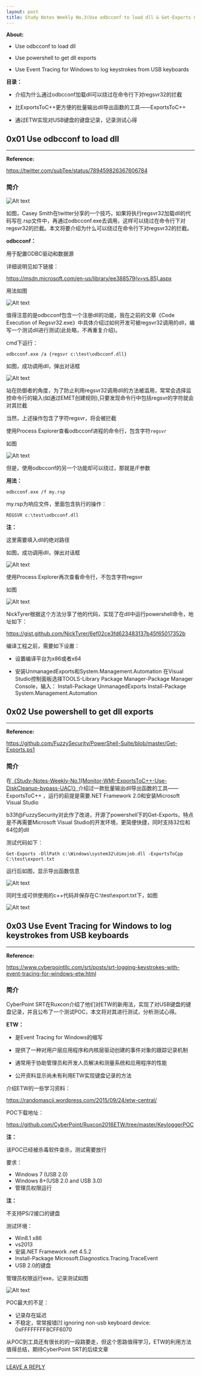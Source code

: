 ```yaml
---
layout: post
title: Study Notes Weekly No.3(Use odbcconf to load dll & Get-Exports & ETW USB Keylogger)
---
```



**About:**

- Use odbcconf to load dll

- Use powershell to get dll exports

- Use Event Tracing for Windows to log keystrokes from USB keyboards

**目录：**

- 介绍为什么通过odbcconf加载dll可以绕过在命令行下对regsvr32的拦截

- 比ExportsToC++更方便的批量输出dll导出函数的工具——ExportsToC++

- 通过ETW实现对USB键盘的键盘记录，记录测试心得


## 0x01 Use odbcconf to load dll
---

**Reference:**

https://twitter.com/subTee/status/789459826367606784

### 简介


![Alt text](https://raw.githubusercontent.com/3gstudent/BlogPic/master/2016-10-26/1-1.png)


如图，Casey Smith在twitter分享的一个技巧，如果将执行regsvr32加载dll的代码写在.rsp文件中，再通过odbcconf.exe去调用，这样可以绕过在命令行下对regsvr32的拦截。本文将要介绍为什么可以绕过在命令行下对regsvr32的拦截。


**odbcconf：**

用于配置ODBC驱动和数据源

详细说明见如下链接：

https://msdn.microsoft.com/en-us/library/ee388579(v=vs.85).aspx

用法如图

![Alt text](https://raw.githubusercontent.com/3gstudent/BlogPic/master/2016-10-26/2-1.png)


值得注意的是odbcconf包含一个注册dll的功能，我在之前的文章《Code Execution of Regsvr32.exe》中具体介绍过如何开发可被regsvr32调用的dll，编写一个测试dll进行测试(此处略，不再重复介绍)。

cmd下运行：

```
odbcconf.exe /a {regsvr c:\test\odbcconf.dll}
```

如图，成功调用dll，弹出对话框

![Alt text](https://raw.githubusercontent.com/3gstudent/BlogPic/master/2016-10-26/2-2.png)


站在防御者的角度，为了防止利用regsvr32调用dll的方法被滥用，常常会选择监控命令行的输入(如通过EMET创建规则),只要发现命令行中包括regsvr的字符就会对其拦截

当然，上述操作包含了字符regsvr，将会被拦截


使用Process Explorer查看odbcconf进程的命令行，包含字符`regsvr`

如图

![Alt text](https://raw.githubusercontent.com/3gstudent/BlogPic/master/2016-10-26/2-3.png)



但是，使用odbcconf的另一个功能却可以绕过，那就是/F参数

**用法：**

```
odbcconf.exe /f my.rsp
```

my.rsp为响应文件，里面包含执行的操作：

```
REGSVR c:\test\odbcconf.dll
```

**注：**

这里需要填入dll的绝对路径


如图，成功调用dll，弹出对话框

![Alt text](https://raw.githubusercontent.com/3gstudent/BlogPic/master/2016-10-26/2-4.png)


使用Process Explorer再次查看命令行，不包含字符regsvr

如图

![Alt text](https://raw.githubusercontent.com/3gstudent/BlogPic/master/2016-10-26/2-5.png)



NickTyrer根据这个方法分享了他的代码，实现了在dll中运行powershell命令，地址如下：

https://gist.github.com/NickTyrer/6ef02ce3fd623483137b45f65017352b

编译工程之前，需要如下设置：

- 设置编译平台为x86或者x64

- 安装UnmanagedExports和System.Management.Automation
  在Visual Studio控制面板选择TOOLS-Library Package Manager-Package Manager Console，输入：
  Install-Package UnmanagedExports
  Install-Package System.Management.Automation



## 0x02 Use powershell to get dll exports
---

**Reference:**

https://github.com/FuzzySecurity/PowerShell-Suite/blob/master/Get-Exports.ps1

### 简介

在[《Study-Notes-Weekly-No.1(Monitor-WMI-ExportsToC++-Use-DiskCleanup-bypass-UAC)》](https://3gstudent.github.io/Study-Notes-Weekly-No.1(Monitor-WMI_ExportsToC++_Use-DiskCleanup-bypass-UAC))介绍过一款批量输出dll导出函数的工具——ExportsToC++ ，运行的前提是需要.NET Framework 2.0和安装Microsoft Visual Studio

b33f@FuzzySecurity对此作了改进，开源了powershell下的Get-Exports，特点是不再需要Microsoft Visual Studio的开发环境，更简便快捷，同时支持32位和64位的dll


测试代码如下：

```
Get-Exports -DllPath c:\Windows\system32\dimsjob.dll -ExportsToCpp C:\test\export.txt
```



运行后如图，显示导出函数信息

![Alt text](https://raw.githubusercontent.com/3gstudent/BlogPic/master/2016-10-26/3-1.png)


同时生成可供使用的c++代码并保存在C:\test\export.txt下，如图

![Alt text](https://raw.githubusercontent.com/3gstudent/BlogPic/master/2016-10-26/3-2.png)




## 0x03 Use Event Tracing for Windows to log keystrokes from USB keyboards
---
**Reference:**

https://www.cyberpointllc.com/srt/posts/srt-logging-keystrokes-with-event-tracing-for-windows-etw.html

### 简介

CyberPoint SRT在Ruxcon介绍了他们对ETW的新用法，实现了对USB键盘的键盘记录，并且公布了一个测试POC，本文将对其进行测试，分析测试心得。

**ETW：**

- 是Event Tracing for Windows的缩写

- 提供了一种对用户层应用程序和内核层驱动创建的事件对象的跟踪记录机制

- 通常用于协助管理员和开发人员解决和测量系统和应用程序的性能

- 公开资料显示尚未有利用ETW实现键盘记录的方法


介绍ETW的一些学习资料：

https://randomascii.wordpress.com/2015/09/24/etw-central/


POC下载地址：

https://github.com/CyberPoint/Ruxcon2016ETW/tree/master/KeyloggerPOC

**注：**

该POC已经被杀毒软件查杀，测试需要放行

要求：

- Windows 7  (USB 2.0) 
- Windows 8+(USB 2.0 and USB 3.0)
- 管理员权限运行

**注：**

不支持PS/2接口的键盘

测试环境：

- Win8.1 x86
- vs2013
- 安装.NET Framework .net 4.5.2
- Install-Package Microsoft.Diagnostics.Tracing.TraceEvent
- USB 2.0的键盘

管理员权限运行exe，记录测试如图

![Alt text](https://raw.githubusercontent.com/3gstudent/BlogPic/master/2016-10-26/4-1.png)


POC最大的不足：

- 记录存在延迟
- 不稳定，常常报错[!] ignoring non-usb keyboard device: 0xFFFFFFFF8CFF6070

从POC到工具还有很长的的一段路要走，但这个思路值得学习，ETW的利用方法值得总结，期待CyberPoint SRT的后续文章


---

[LEAVE A REPLY](https://github.com/3gstudent/feedback/issues/new)

